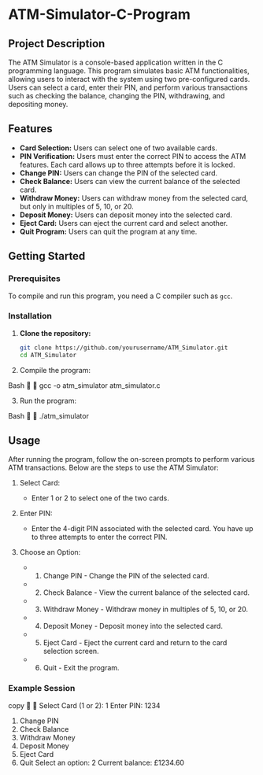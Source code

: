 # ATM-Simulator-C-Program

## Project Description
The ATM Simulator is a console-based application written in the C programming language. This program simulates basic ATM functionalities, allowing users to interact with the system using two pre-configured cards. Users can select a card, enter their PIN, and perform various transactions such as checking the balance, changing the PIN, withdrawing, and depositing money.

## Features
- **Card Selection:** Users can select one of two available cards.
- **PIN Verification:** Users must enter the correct PIN to access the ATM features. Each card allows up to three attempts before it is locked.
- **Change PIN:** Users can change the PIN of the selected card.
- **Check Balance:** Users can view the current balance of the selected card.
- **Withdraw Money:** Users can withdraw money from the selected card, but only in multiples of 5, 10, or 20.
- **Deposit Money:** Users can deposit money into the selected card.
- **Eject Card:** Users can eject the current card and select another.
- **Quit Program:** Users can quit the program at any time.

## Getting Started

### Prerequisites
To compile and run this program, you need a C compiler such as `gcc`.

### Installation
1. **Clone the repository:**
    ```sh
    git clone https://github.com/yourusername/ATM_Simulator.git
    cd ATM_Simulator
    
2. Compile the program:
   
Bash


    gcc -o atm_simulator atm_simulator.c
    
3. Run the program:
   
Bash


    ./atm_simulator
    
## Usage
After running the program, follow the on-screen prompts to perform various ATM transactions. Below are the steps to use the ATM Simulator:

1. Select Card:
    - Enter 1 or 2 to select one of the two cards.

2. Enter PIN:
    - Enter the 4-digit PIN associated with the selected card. You have up to three attempts to enter the correct PIN.

3. Choose an Option:
    - 1. Change PIN - Change the PIN of the selected card.
    - 2. Check Balance - View the current balance of the selected card.
    - 3. Withdraw Money - Withdraw money in multiples of 5, 10, or 20.
    - 4. Deposit Money - Deposit money into the selected card.
    - 5. Eject Card - Eject the current card and return to the card selection screen.
    - 6. Quit - Exit the program.

### Example Session
copy


Select Card (1 or 2): 1
Enter PIN: 1234
1. Change PIN
2. Check Balance
3. Withdraw Money
4. Deposit Money
5. Eject Card
6. Quit
Select an option: 2
Current balance: £1234.60
